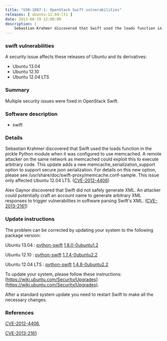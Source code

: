 ```yaml
---
title: "USN-1887-1: OpenStack Swift vulnerabilities"
releases: [ ubuntu-12.04-lts ]
date: 2013-06-19 12:00:00
description: |
    Sebastian Krahmer discovered that Swift used the loads function in the pickle Python module when it was configured to use memcached. A remote attacker on the same network as memcached could exploit this to execute arbitrary code. This update adds a new memcache_serialization_support option to support secure json serialization. For details on this new option, please see /usr/share/doc/swift-proxy/memcache.conf-sample. This issue only affected Ubuntu 12.04 LTS. ([CVE-2012-4406](http://people.ubuntu.com/~ubuntu-security/cve/CVE-2012-4406))
--- 
```

 
### swift vulnerabilities

A security issue affects these releases of Ubuntu and its derivatives:

* Ubuntu 13.04
* Ubuntu 12.10
* Ubuntu 12.04 LTS

### Summary

Multiple security issues were fixed in OpenStack Swift. 

### Software description

* swift 

### Details

Sebastian Krahmer discovered that Swift used the loads function in the pickle Python module when it was configured to use memcached. A remote attacker on the same network as memcached could exploit this to execute arbitrary code. This update adds a new memcache_serialization_support option to support secure json serialization. For details on this new option, please see /usr/share/doc/swift-proxy/memcache.conf-sample. This issue only affected Ubuntu 12.04 LTS. ([CVE-2012-4406](http://people.ubuntu.com/~ubuntu-security/cve/CVE-2012-4406))

Alex Gaynor discovered that Swift did not safely generate XML. An attacker could potentially craft an account name to generate arbitrary XML responses to trigger vulnerabilties in software parsing Swift&#39;s XML. ([CVE-2013-2161](http://people.ubuntu.com/~ubuntu-security/cve/CVE-2013-2161)) 

### Update instructions

The problem can be corrected by updating your system to the following package version:

Ubuntu 13.04
 : [python-swift](https://launchpad.net/ubuntu/+source/swift) <span> [1.8.0-0ubuntu1.2](https://launchpad.net/ubuntu/+source/swift/1.8.0-0ubuntu1.2) </span> 

Ubuntu 12.10
 : [python-swift](https://launchpad.net/ubuntu/+source/swift) <span> [1.7.4-0ubuntu2.2](https://launchpad.net/ubuntu/+source/swift/1.7.4-0ubuntu2.2) </span> 

Ubuntu 12.04 LTS
 : [python-swift](https://launchpad.net/ubuntu/+source/swift) <span> [1.4.8-0ubuntu2.2](https://launchpad.net/ubuntu/+source/swift/1.4.8-0ubuntu2.2) </span> 

To update your system, please follow these instructions: [https://wiki.ubuntu.com/Security/Upgrades](https://wiki.ubuntu.com/Security/Upgrades).

After a standard system update you need to restart Swift to make all the necessary changes. 

### References

 [CVE-2012-4406](http://people.ubuntu.com/~ubuntu-security/cve/CVE-2012-4406), 

 [CVE-2013-2161](http://people.ubuntu.com/~ubuntu-security/cve/CVE-2013-2161)
 
